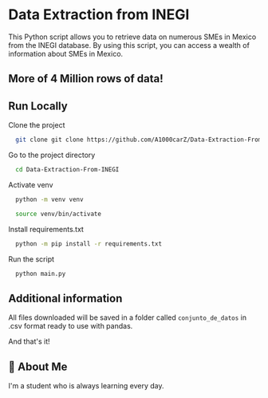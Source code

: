 
# Data Extraction from INEGI

This Python script allows you to retrieve data on numerous SMEs in Mexico from the INEGI database. By using this script, you can access a wealth of information about SMEs in Mexico.

## More of 4 Million rows of data!
## Run Locally

Clone the project

```bash
  git clone git clone https://github.com/A1000carZ/Data-Extraction-From-INEGI.git

```

Go to the project directory

```bash
  cd Data-Extraction-From-INEGI
```

Activate venv

```bash
  python -m venv venv

  source venv/bin/activate
```

Install requirements.txt

```bash
  python -m pip install -r requirements.txt
```

Run the script

```bash
  python main.py          
```


## Additional information

All files downloaded will be saved in a folder called `conjunto_de_datos` in .csv format ready to use with pandas. 

And that's it!
## 🚀 About Me
I'm a student who is always learning every day.

